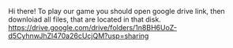 Hi there!
To play our game you should open google drive link, then downloiad all files, that are located in that disk.
https://drive.google.com/drive/folders/1n8BH6UoZ-d5CyhnwJhZl470a26cUcjQM?usp=sharing
